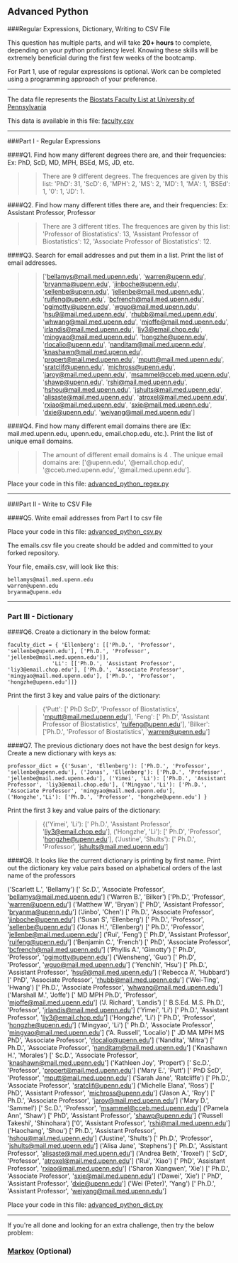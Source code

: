 ## Advanced Python    

###Regular Expressions, Dictionary, Writing to CSV File  

This question has multiple parts, and will take **20+ hours** to complete, depending on your python proficiency level.  Knowing these skills will be extremely beneficial during the first few weeks of the bootcamp.

For Part 1, use of regular expressions is optional.  Work can be completed using a programming approach of your preference. 

---

The data file represents the [Biostats Faculty List at University of Pennsylvania](http://www.med.upenn.edu/cceb/biostat/faculty.shtml)

This data is available in this file:  [faculty.csv](python/faculty.csv)

--- 

###Part I - Regular Expressions  


####Q1. Find how many different degrees there are, and their frequencies: Ex:  PhD, ScD, MD, MPH, BSEd, MS, JD, etc.

>> There are  9  different degrees. The frequences are given by this list: 'PhD': 31, 'ScD': 6, 'MPH': 2, 'MS': 2, 'MD': 1, 'MA': 1, 'BSEd': 1, '0': 1, 'JD': 1.



####Q2. Find how many different titles there are, and their frequencies:  Ex:  Assistant Professor, Professor

>> There are  3  different titles. The frequences are given by this list: 'Professor of Biostatistics': 13, 'Assistant Professor of Biostatistics': 12, 'Associate Professor of Biostatistics': 12.



####Q3. Search for email addresses and put them in a list.  Print the list of email addresses.

>> ['bellamys@mail.med.upenn.edu', 'warren@upenn.edu', 'bryanma@upenn.edu', 'jinboche@upenn.edu', 'sellenbe@upenn.edu', 'jellenbe@mail.med.upenn.edu', 'ruifeng@upenn.edu', 'bcfrench@mail.med.upenn.edu', 'pgimotty@upenn.edu', 'wguo@mail.med.upenn.edu', 'hsu9@mail.med.upenn.edu', 'rhubb@mail.med.upenn.edu', 'whwang@mail.med.upenn.edu', 'mjoffe@mail.med.upenn.edu', 'jrlandis@mail.med.upenn.edu', 'liy3@email.chop.edu', 'mingyao@mail.med.upenn.edu', 'hongzhe@upenn.edu', 'rlocalio@upenn.edu', 'nanditam@mail.med.upenn.edu', 'knashawn@mail.med.upenn.edu', 'propert@mail.med.upenn.edu', 'mputt@mail.med.upenn.edu', 'sratclif@upenn.edu', 'michross@upenn.edu', 'jaroy@mail.med.upenn.edu', 'msammel@cceb.med.upenn.edu', 'shawp@upenn.edu', 'rshi@mail.med.upenn.edu', 'hshou@mail.med.upenn.edu', 'jshults@mail.med.upenn.edu', 'alisaste@mail.med.upenn.edu', 'atroxel@mail.med.upenn.edu', 'rxiao@mail.med.upenn.edu', 'sxie@mail.med.upenn.edu', 'dxie@upenn.edu', 'weiyang@mail.med.upenn.edu']


####Q4. Find how many different email domains there are (Ex:  mail.med.upenn.edu, upenn.edu, email.chop.edu, etc.).  Print the list of unique email domains.

>> The amount of different email domains is  4 . The unique email domains are: ['@upenn.edu', '@email.chop.edu', '@cceb.med.upenn.edu', '@mail.med.upenn.edu'].


Place your code in this file: [advanced_python_regex.py](python/advanced_python_regex.py)

---

###Part II - Write to CSV File

####Q5.  Write email addresses from Part I to csv file

Place your code in this file: [advanced_python_csv.py](python/advanced_python_csv.py)

The emails.csv file you create should be added and committed to your forked repository.

Your file, emails.csv, will look like this:
```
bellamys@mail.med.upenn.edu
warren@upenn.edu
bryanma@upenn.edu
```

---

### Part III - Dictionary

####Q6.  Create a dictionary in the below format:
```
faculty_dict = { 'Ellenberg': [['Ph.D.', 'Professor', 'sellenbe@upenn.edu'], ['Ph.D.', 'Professor', 'jellenbe@mail.med.upenn.edu']],
              'Li': [['Ph.D.', 'Assistant Professor', 'liy3@email.chop.edu'], ['Ph.D.', 'Associate Professor', 'mingyao@mail.med.upenn.edu'], ['Ph.D.', 'Professor', 'hongzhe@upenn.edu']]}
```
Print the first 3 key and value pairs of the dictionary:

>> {'Putt': [' PhD ScD', 'Professor of Biostatistics', 'mputt@mail.med.upenn.edu'], 'Feng': [' Ph.D', 'Assistant Professor of Biostatistics', 'ruifeng@upenn.edu'], 'Bilker': ['Ph.D.', 'Professor of Biostatistics', 'warren@upenn.edu']

####Q7.  The previous dictionary does not have the best design for keys.  Create a new dictionary with keys as:

```
professor_dict = {('Susan', 'Ellenberg'): ['Ph.D.', 'Professor', 'sellenbe@upenn.edu'], ('Jonas', 'Ellenberg'): ['Ph.D.', 'Professor', 'jellenbe@mail.med.upenn.edu'], ('Yimei', 'Li'): ['Ph.D.', 'Assistant Professor', 'liy3@email.chop.edu'], ('Mingyao','Li'): ['Ph.D.', 'Associate Professor', 'mingyao@mail.med.upenn.edu'], ('Hongzhe','Li'): ['Ph.D.', 'Professor', 'hongzhe@upenn.edu'] }
```

Print the first 3 key and value pairs of the dictionary:

>> {('Yimei', 'Li'): [' Ph.D.', 'Assistant Professor', 'liy3@email.chop.edu'], ('Hongzhe', 'Li'): [' Ph.D', 'Professor', 'hongzhe@upenn.edu'], ('Justine', 'Shults'): [' Ph.D.', 'Professor', 'jshults@mail.med.upenn.edu']

####Q8.  It looks like the current dictionary is printing by first name.  Print out the dictionary key value pairs based on alphabetical orders of the last name of the professors

('Scarlett L.', 'Bellamy') [' Sc.D.', 'Associate Professor', 'bellamys@mail.med.upenn.edu']
('Warren B.', 'Bilker') ['Ph.D.', 'Professor', 'warren@upenn.edu']
('Matthew W', 'Bryan') [' PhD', 'Assistant Professor', 'bryanma@upenn.edu']
('Jinbo', 'Chen') [' Ph.D.', 'Associate Professor', 'jinboche@upenn.edu']
('Susan S', 'Ellenberg') [' Ph.D.', 'Professor', 'sellenbe@upenn.edu']
('Jonas H.', 'Ellenberg') [' Ph.D.', 'Professor', 'jellenbe@mail.med.upenn.edu']
('Rui', 'Feng') [' Ph.D', 'Assistant Professor', 'ruifeng@upenn.edu']
('Benjamin C.', 'French') [' PhD', 'Associate Professor', 'bcfrench@mail.med.upenn.edu']
('Phyllis A.', 'Gimotty') [' Ph.D', 'Professor', 'pgimotty@upenn.edu']
('Wensheng', 'Guo') [' Ph.D', 'Professor', 'wguo@mail.med.upenn.edu']
('Yenchih', 'Hsu') [' Ph.D.', 'Assistant Professor', 'hsu9@mail.med.upenn.edu']
('Rebecca A', 'Hubbard') [' PhD', 'Associate Professor', 'rhubb@mail.med.upenn.edu']
('Wei-Ting', 'Hwang') [' Ph.D.', 'Associate Professor', 'whwang@mail.med.upenn.edu']
('Marshall M.', 'Joffe') [' MD MPH Ph.D', 'Professor', 'mjoffe@mail.med.upenn.edu']
('J. Richard', 'Landis') [' B.S.Ed. M.S. Ph.D.', 'Professor', 'jrlandis@mail.med.upenn.edu']
('Yimei', 'Li') [' Ph.D.', 'Assistant Professor', 'liy3@email.chop.edu']
('Hongzhe', 'Li') [' Ph.D', 'Professor', 'hongzhe@upenn.edu']
('Mingyao', 'Li') [' Ph.D.', 'Associate Professor', 'mingyao@mail.med.upenn.edu']
('A. Russell', 'Localio') [' JD MA MPH MS PhD', 'Associate Professor', 'rlocalio@upenn.edu']
('Nandita', 'Mitra') [' Ph.D.', 'Associate Professor', 'nanditam@mail.med.upenn.edu']
('Knashawn H.', 'Morales') [' Sc.D.', 'Associate Professor', 'knashawn@mail.med.upenn.edu']
('Kathleen Joy', 'Propert') [' Sc.D.', 'Professor', 'propert@mail.med.upenn.edu']
('Mary E.', 'Putt') [' PhD ScD', 'Professor', 'mputt@mail.med.upenn.edu']
('Sarah Jane', 'Ratcliffe') [' Ph.D.', 'Associate Professor', 'sratclif@upenn.edu']
('Michelle Elana', 'Ross') [' PhD', 'Assistant Professor', 'michross@upenn.edu']
('Jason A.', 'Roy') [' Ph.D.', 'Associate Professor', 'jaroy@mail.med.upenn.edu']
('Mary D.', 'Sammel') [' Sc.D.', 'Professor', 'msammel@cceb.med.upenn.edu']
('Pamela Ann', 'Shaw') [' PhD', 'Assistant Professor', 'shawp@upenn.edu']
('Russell Takeshi', 'Shinohara') ['0', 'Assistant Professor', 'rshi@mail.med.upenn.edu']
('Haochang', 'Shou') [' Ph.D.', 'Assistant Professor', 'hshou@mail.med.upenn.edu']
('Justine', 'Shults') [' Ph.D.', 'Professor', 'jshults@mail.med.upenn.edu']
('Alisa Jane', 'Stephens') [' Ph.D.', 'Assistant Professor', 'alisaste@mail.med.upenn.edu']
('Andrea Beth', 'Troxel') [' ScD', 'Professor', 'atroxel@mail.med.upenn.edu']
('Rui', 'Xiao') [' PhD', 'Assistant Professor', 'rxiao@mail.med.upenn.edu']
('Sharon Xiangwen', 'Xie') [' Ph.D.', 'Associate Professor', 'sxie@mail.med.upenn.edu']
('Dawei', 'Xie') [' PhD', 'Assistant Professor', 'dxie@upenn.edu']
('Wei (Peter)', 'Yang') [' Ph.D.', 'Assistant Professor', 'weiyang@mail.med.upenn.edu']



Place your code in this file: [advanced_python_dict.py](python/advanced_python_dict.py)

--- 

If you're all done and looking for an extra challenge, then try the below problem:  

### [Markov](python/markov.py) (Optional)

